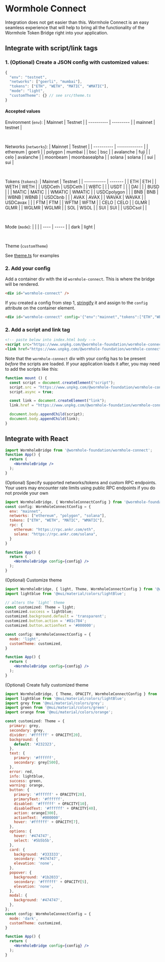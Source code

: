 # Wormhole Connect

Integration does not get easier than this. Wormhole Connect is an easy seamless experience that will help to bring all the functionality of the Wormhole Token Bridge right into your application.

## Integrate with script/link tags

### 1. (Optional) Create a JSON config with customized values:

```ts
{
  "env": "testnet",
  "networks": ["goerli", "mumbai"],
  "tokens": ["ETH", "WETH", "MATIC", "WMATIC"],
  "mode": "light",
  "customTheme": {} // see src/theme.ts
}
```

#### Accepted values

Environment (`env`):
| Mainnet    | Testnet   |
| ---------- | --------- |
| mainnet    | testnet   |

<br>

Networks (`networks`):
| Mainnet    | Testnet       |
| ---------- | ------------- |
| ethereum   | goerli        |
| polygon    | mumbai        |
| bsc        | bsc           |
| avalanche  | fuji          |
| celo       | avalanche     |
| moonbeam   | moonbasealpha |
| solana     | solana        |
| sui        | sui           |

<br>

Tokens (`tokens`):
| Mainnet     | Testnet |
| ----------- | ------- |
| ETH         | ETH     |
| WETH        | WETH    |
| USDCeth     | USDCeth |
| WBTC        |         |
| USDT        |         |
| DAI         |         |
| BUSD        |         |
| MATIC       | MATIC   |
| WMATIC      | WMATIC  |
| USDCpolygon |         |
| BNB         | BNB     |
| WBNB        | WBNB    |
| USDCbnb     |         |
| AVAX        | AVAX    |
| WAVAX       | WAVAX   |
| USDCavax    |         |
| FTM         | FTM     |
| WFTM        | WFTM    |
| CELO        | CELO    |
| GLMR        | GLMR    |
| WGLMR       | WGLMR   |
| SOL         | WSOL    |
| SUI         | SUI     |
| USDCsol     |         |

<br>

Mode (`mode`):
|      |       |
| ---- | ----- |
| dark | light |

<br>

Theme (`customTheme`)

See [theme.ts](https://github.com/wormhole-foundation/wormhole-connect/blob/development/wormhole-connect-loader/src/theme.ts) for examples

### 2. Add your config

Add a container div with the id `wormhole-connect`. This is where the bridge will be rendered.

```html
<div id="wormhole-connect" />
```

If you created a config from step 1, [stringify](https://developer.mozilla.org/en-US/docs/Web/JavaScript/Reference/Global_Objects/JSON/stringify) it and assign to the `config` attribute on the container element.

```html
<div id="wormhole-connect" config='{"env":"mainnet","tokens":["ETH","WETH","WBTC","USDCeth"]}' />
```

### 2. Add a script and link tag

```html
<!-- paste below into index.html body -->
<script src="https://www.unpkg.com/@wormhole-foundation/wormhole-connect@0.0.2/dist/main.js"></script>
<link href="https://www.unpkg.com/@wormhole-foundation/wormhole-connect@0.0.2/dist/main.css" />
```

Note that the `wormhole-connect` div with your config has to be present _before_ the scripts are loaded.  If your application loads it after, you may need to add the scripts like this:

```js
function mount () {
  const script = document.createElement("script");
  script.src = "https://www.unpkg.com/@wormhole-foundation/wormhole-connect@0.0.2/dist/main.js";
  script.async = true;

  const link = document.createElement("link");
  link.href = "https://www.unpkg.com/@wormhole-foundation/wormhole-connect@0.0.2/dist/main.css";

  document.body.appendChild(script);
  document.body.appendChild(link);
}
```

## Integrate with React

```jsx
import WormholeBridge from '@wormhole-foundation/wormhole-connect';
function App() {
  return (
    <WormholeBridge />
  );
}
```

(Optional) Specify supported networks/tokens and custom RPC endpoints. Your users may encounter rate limits using public RPC endpoints if you do not provide your own
```jsx
import WormholeBridge, { WormholeConnectConfig } from '@wormhole-foundation/wormhole-connect';
const config: WormholeConnectConfig = {
  env: "mainnet",
  networks: ["ethereum", "polygon", "solana"],
  tokens: ["ETH", "WETH", "MATIC", "WMATIC"],
  rpc: {
    ethereum: "https://rpc.ankr.com/eth",
    solana: "https://rpc.ankr.com/solana",
  }
}

function App() {
  return (
    <WormholeBridge config={config} />
  );
}
```

(Optional) Customize theme
```jsx
import WormholeBridge, { light, Theme, WormholeConnectConfig } from '@wormhole-foundation/wormhole-connect';
import lightblue from '@mui/material/colors/lightBlue';

// alters the `light` theme
const customized: Theme = light;
customized.success = lightblue;
customized.background.default = 'transparent';
customized.button.action = '#81c784';
customized.button.actionText = '#000000';

const config: WormholeConnectConfig = {
  mode: 'light',
  customTheme: customized,
}

function App() {
  return (
    <WormholeBridge config={config} />
  );
}
```

(Optional) Create fully customized theme
```jsx
import WormholeBridge, { Theme, OPACITY, WormholeConnectConfig } from '@wormhole-foundation/wormhole-connect';
import lightblue from '@mui/material/colors/lightBlue';
import grey from '@mui/material/colors/grey';
import green from '@mui/material/colors/green';
import orange from '@mui/material/colors/orange';

const customized: Theme = {
  primary: grey,
  secondary: grey,
  divider: '#ffffff' + OPACITY[20],
  background: {
    default: '#232323',
  },
  text: {
    primary: '#ffffff',
    secondary: grey[500],
  },
  error: red,
  info: lightblue,
  success: green,
  warning: orange,
  button: {
    primary: '#ffffff' + OPACITY[20],
    primaryText: '#ffffff',
    disabled: '#ffffff' + OPACITY[10],
    disabledText: '#ffffff' + OPACITY[40],
    action: orange[300],
    actionText: '#000000',
    hover: '#ffffff' + OPACITY[7],
  },
  options: {
    hover: '#474747',
    select: '#5b5b5b',
  },
  card: {
    background: '#333333',
    secondary: '#474747',
    elevation: 'none',
  },
  popover: {
    background: '#1b2033',
    secondary: '#ffffff' + OPACITY[5],
    elevation: 'none',
  },
  modal: {
    background: '#474747',
  },
};
const config: WormholeConnectConfig = {
  mode: 'dark',
  customTheme: customized,
}

function App() {
  return (
    <WormholeBridge config={config} />
  );
}
```
